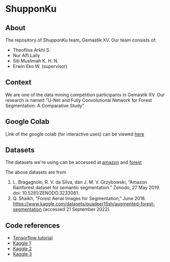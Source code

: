 # ShupponKu

## About
The repository of ShupponKu team, Gemastik XV. Our team consists of:
- Theofilus Arkhi S.
- Nur Alfi Laily
- Siti Muslimah K. H. N.
- Erwin Eko W. (supervisor)

## Context
We are one of the data mining competition participants in Gemastik XV. Our research is named "U-Net and Fully Convolutional Network for Forest Segmentation: A Comparative Study"

## Google Colab
Link of the google colab (for interactive uses) can be viewed [here](https://drive.google.com/drive/folders/1IOgAyQgyVVqZGlQWIudsMyqSBRENCn8e?usp=sharing)

## Datasets
The datasets we're using can be accessed at [amazon](https://drive.google.com/drive/folders/1HaPL-I5-VC1ToCBXobUxo5RB8OE0uA_U?usp=sharing) and [forest](https://drive.google.com/file/d/1SebYZSanMQRiMZbbwOzAYUr5P7HQrHVv/view?usp=sharing)

The above datasets are from
1. L. Bragagnolo, R. V. da Silva, dan J. M. V. Grzybowski, “Amazon Rainforest dataset for semantic segmentation.” Zenodo, 27 May 2019. doi: 10.5281/ZENODO.3233081.
2. Q. Shaikh, “Forest Aerial Images for Segmentation,” June 2018. https://www.kaggle.com/datasets/quadeer15sh/augmented-forest-segmentation (accessed 21 September 2022).

## Code references
- [Tensorflow tutorial](https://www.tensorflow.org/tutorials/images/segmentation)
- [Kaggle 1](https://www.kaggle.com/code/quadeer15sh/how-to-perform-semantic-segmentation-using-u-net)
- [Kaggle 2](https://www.kaggle.com/code/codelad/fcn-transfer-learning-image-segmentation)
- [Kaggle 3](https://www.kaggle.com/code/minorii/notebookd7cb71e985)